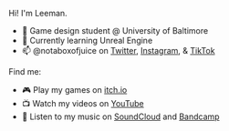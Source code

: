 Hi! I'm Leeman.
- 🐝 Game design student @ University of Baltimore
- 🌱 Currently learning Unreal Engine
- 📫 @notaboxofjuice on [Twitter](https://twitter.com/notaboxofjuice), [Instagram](https://instagram.com/notaboxofjuice), & [TikTok](https://www.tiktok.com/@notaboxofjuice)

Find me:
- 🎮 Play my games on [itch.io](https://notaboxofjuice.itch.io)
- 📺 Watch my videos on [YouTube](https://www.youtube.com/channel/UCTWeuKSEE43_JkrgPveYKHg)
- 🎵 Listen to my music on [SoundCloud](https://soundcloud.com/atlasetiquette) and [Bandcamp](https://politeness.bandcamp.com)
<!---
notaboxofjuice/notaboxofjuice is a ✨ special ✨ repository because its `README.md` (this file) appears on your GitHub profile.
You can click the Preview link to take a look at your changes.
--->
